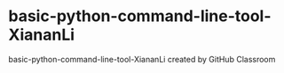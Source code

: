 # basic-python-command-line-tool-XiananLi
basic-python-command-line-tool-XiananLi created by GitHub Classroom
